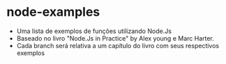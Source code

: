 # node-examples

- Uma lista de exemplos de funções utilizando Node.Js
- Baseado no livro "Node.Js in Practice" by Alex young e Marc Harter.
- Cada branch será relativa a um capítulo do livro com seus respectivos exemplos